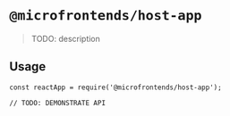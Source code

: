 # `@microfrontends/host-app`

> TODO: description

## Usage

```
const reactApp = require('@microfrontends/host-app');

// TODO: DEMONSTRATE API
```
